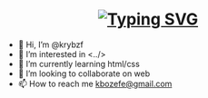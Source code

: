 <h1 align="center">
<a href="https://git.io/typing-svg"><img src="https://readme-typing-svg.herokuapp.com?font=Fira+Code&size=25&pause=1000&width=435&lines=Koray+Bozefe;Junior+Front+End+Developer!" alt="Typing SVG" /></a>
</h1>



- 👋 Hi, I’m @krybzf
- 👀 I’m interested in <../>
- 🌱 I’m currently learning html/css
- 💞️ I’m looking to collaborate on web
- 📫 How to reach me kbozefe@gmail.com


<!---
krybzf/krybzf is a ✨ special ✨ repository because its `README.md` (this file) appears on your GitHub profile.
You can click the Preview link to take a look at your changes.
--->
